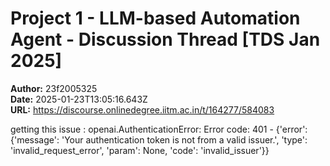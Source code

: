 # Project 1 - LLM-based Automation Agent - Discussion Thread [TDS Jan 2025]

**Author:** 23f2005325  
**Date:** 2025-01-23T13:05:16.643Z  
**URL:** https://discourse.onlinedegree.iitm.ac.in/t/164277/584083

getting this issue :
openai.AuthenticationError: Error code: 401 - {'error': {'message': 'Your authentication token is not from a valid issuer.', 'type': 'invalid_request_error', 'param': None, 'code': 'invalid_issuer'}}

